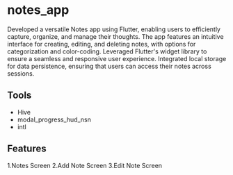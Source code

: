 # notes_app

Developed a versatile Notes app using Flutter, enabling users to efficiently capture, organize, and manage their thoughts. The app features an intuitive interface for creating, editing, and deleting notes, with options for categorization and color-coding. Leveraged Flutter's widget library to ensure a seamless and responsive user experience. Integrated local storage for data persistence, ensuring that users can access their notes across sessions.

## Tools

- Hive
- modal_progress_hud_nsn
- intl

## Features
1.Notes Screen
2.Add Note Screen
3.Edit Note Screen
